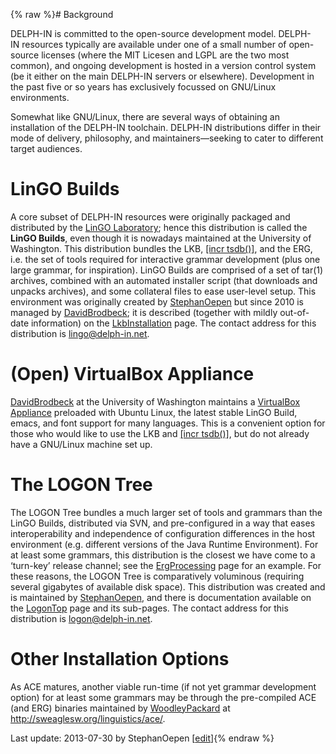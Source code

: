 {% raw %}# Background

DELPH-IN is committed to the open-source development model.
DELPH-IN resources typically are available under one of a small number
of open-source licenses (where the MIT Licesen and LGPL are the two most
common), and ongoing development is hosted in a version control system
(be it either on the main DELPH-IN servers or elsewhere). Development in
the past five or so years has exclusively focussed on GNU/Linux
environments.

Somewhat like GNU/Linux, there are several ways of obtaining an
installation of the DELPH-IN toolchain. DELPH-IN distributions differ in
their mode of delivery, philosophy, and maintainers—seeking to cater to
different target audiences.

# LinGO Builds

A core subset of DELPH-IN resources were originally packaged and
distributed by the [LinGO Laboratory](http://lingo.stanfor.edu); hence
this distribution is called the **LinGO Builds**, even though it is
nowadays maintained at the University of Washington. This distribution
bundles the LKB, [\[incr tsdb()\]](http://www.delph-in.net/itsdb), and
the ERG, i.e. the set of tools required for interactive grammar
development (plus one large grammar, for inspiration). LinGO Builds are
comprised of a set of tar(1) archives, combined with an automated
installer script (that downloads and unpacks archives), and some
collateral files to ease user-level setup. This environment was
originally created by [StephanOepen](https://blog.inductorsoftware.com/docsproto/summits/StephanOepen) but since 2010 is
managed by [DavidBrodbeck](/DavidBrodbeck); it is described (together
with mildly out-of-date information) on the
[LkbInstallation](https://blog.inductorsoftware.com/docsproto/tools/LkbInstallation) page. The contact address for this
distribution is lingo@delph-in.net.

# (Open) VirtualBox Appliance

[DavidBrodbeck](/DavidBrodbeck) at the University of Washington
maintains a [VirtualBox
Appliance](https://depts.washington.edu/uwcl/twiki/bin/view.cgi/Main/KnoppixLKB)
preloaded with Ubuntu Linux, the latest stable LinGO Build, emacs, and
font support for many languages. This is a convenient option for those
who would like to use the LKB and [\[incr
tsdb()\]](http://www.delph-in.net/itsdb), but do not already have a
GNU/Linux machine set up.

# The LOGON Tree

The LOGON Tree bundles a much larger set of tools and grammars than the
LinGO Builds, distributed via SVN, and pre-configured in a way that
eases interoperability and independence of configuration differences in
the host environment (e.g. different versions of the Java Runtime
Environment). For at least some grammars, this distribution is the
closest we have come to a ‘turn-key’ release channel; see the
[ErgProcessing](https://blog.inductorsoftware.com/docsproto/erg/ErgProcessing) page for an example. For these reasons,
the LOGON Tree is comparatively voluminous (requiring several gigabytes
of available disk space). This distribution was created and is
maintained by [StephanOepen](https://blog.inductorsoftware.com/docsproto/summits/StephanOepen), and there is documentation
available on the [LogonTop](https://blog.inductorsoftware.com/docsproto/tools/LogonTop) page and its sub-pages. The
contact address for this distribution is logon@delph-in.net.

# Other Installation Options

As ACE matures, another viable run-time (if not yet grammar development
option) for at least some grammars may be through the pre-compiled ACE
(and ERG) binaries maintained by [WoodleyPackard](/WoodleyPackard) at
<http://sweaglesw.org/linguistics/ace/>.

Last update: 2013-07-30 by StephanOepen [[edit](https://github.com/delph-in/docs/wiki/DelphinTutorial_Distributions/_edit)]{% endraw %}